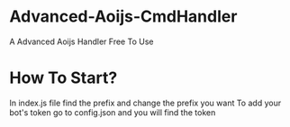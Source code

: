 # Advanced-Aoijs-CmdHandler
A Advanced Aoijs Handler Free To Use

# How To Start?

In index.js file find the prefix and change the prefix you want
To add your bot's token go to config.json and you will find the token
